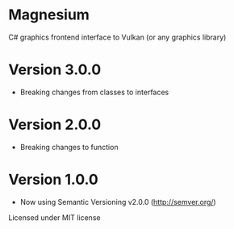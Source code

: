 # Magnesium

C# graphics frontend interface to Vulkan (or any graphics library)

# Version 3.0.0
 - Breaking changes from classes to interfaces

# Version 2.0.0
 - Breaking changes to function

# Version 1.0.0

 - Now using Semantic Versioning v2.0.0 (http://semver.org/)

Licensed under MIT license